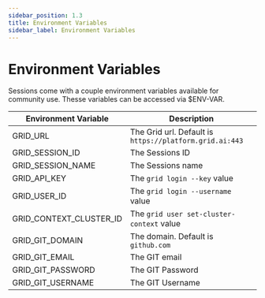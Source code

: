 ```yaml
---
sidebar_position: 1.3
title: Environment Variables
sidebar_label: Environment Variables
---
```


# Environment Variables
Sessions come with a couple environment variables available for community use. Thesse variables can be accessed via $ENV-VAR.

| Environment Variable | Description|
| -------------------- | -----------|
| GRID_URL| The Grid url.  Default is `https://platform.grid.ai:443`|
| GRID_SESSION_ID | The Sessions ID|
| GRID_SESSION_NAME | The Sessions name|
| GRID_API_KEY | The `grid login --key` value|
| GRID_USER_ID | The `grid login --username` value|
| GRID_CONTEXT_CLUSTER_ID | The `grid user set-cluster-context` value|
| GRID_GIT_DOMAIN | The domain. Default is `github.com` |
| GRID_GIT_EMAIL | The GIT email |
| GRID_GIT_PASSWORD | The GIT Password |
| GRID_GIT_USERNAME | The GIT Username |
